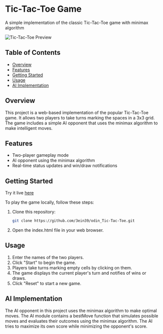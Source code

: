 # Tic-Tac-Toe Game

A simple implementation of the classic Tic-Tac-Toe game with minimax algorithm


 ![Tic-Tac-Toe Preview](https://media.giphy.com/media/v1.Y2lkPTc5MGI3NjExcnFzdHplYnE5ZmJ0NmdtdDg3cmFjeTU1OWJpeWRpeThyY3gzaHh4OSZlcD12MV9pbnRlcm5hbF9naWZfYnlfaWQmY3Q9Zw/TzBYk0eTLou7C03PVK/giphy.gif) 

## Table of Contents



  - [Overview](#overview)
  - [Features](#features)
  - [Getting Started](#getting-started)
  - [Usage](#usage)
  - [AI Implementation](#ai-implementation)

## Overview

This project is a web-based implementation of the popular Tic-Tac-Toe game. It allows two players to take turns marking the spaces in a 3x3 grid. The game includes a simple AI opponent that uses the minimax algorithm to make intelligent moves.

## Features

- Two-player gameplay mode
- AI opponent using the minimax algorithm
- Real-time status updates and win/draw notifications

## Getting Started

Try it live [here](https://3ein39.github.io/odin_Tic-Tac-Toe/)

To play the game locally, follow these steps:

1. Clone this repository:

   ```bash
   git clone https://github.com/3ein39/odin_Tic-Tac-Toe.git
2. Open the index.html file in your web browser.

## Usage
1. Enter the names of the two players.
2. Click "Start" to begin the game.
3. Players take turns marking empty cells by clicking on them.
4. The game displays the current player's turn and notifies of wins or draws.
5. Click "Reset" to start a new game.

## AI Implementation

The AI opponent in this project uses the minimax algorithm to make optimal moves. The AI module contains a bestMove function that simulates possible moves and evaluates their outcomes using the minimax algorithm. The AI tries to maximize its own score while minimizing the opponent's score.
